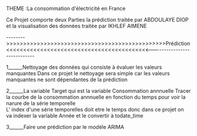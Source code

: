 THEME :La consommation d'électricité en France 

Ce Projet comporte deux  Parties la prédiction traitée par ABDOULAYE DIOP et la visualisation des données traitée par IKHLEF AIMENE

-------->>>>>>>>>>>>>>>>>>>>>>>>>>>>>>>>>>>>>>>>>>>>>>>Prédiction<<<<<<<<<<<<<<<<<<<<<<<<<<<<<<<<<<<<<<<<<<----------------------------


1______Nettoyage des données qui consiste à évaluer les valeurs manquantes 
		Dans ce projet le nettoyage sera simple car les valeurs manquantes ne sont dépendantes de la prédiction 

2______La variable Target qui est la variable Consommation annnuelle Tracer la courbe de la consommation annnuelle en fonction du temps pour voir la narure de la série temporelle  
		L' index d'une série temporelles doit etre le temps donc dans ce projet on va indexer la variable Année et le convertir à todate_time

3______Faire une prédiction par le modéle ARIMA
